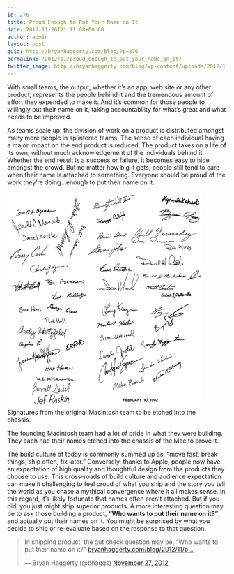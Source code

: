 ```yaml
---
id: 276
title: Proud Enough to Put Your Name on It
date: 2012-11-26T21:11:08+00:00
author: admin
layout: post
guid: http://bryanhaggerty.com/blog/?p=276
permalink: /2012/11/proud_enough_to_put_your_name_on_it/
twitter_image: http://bryanhaggerty.com/blog/wp-content/uploads/2012/11/mac-128k-case-signatures.jpg
---
```

With small teams, the output, whether it&#8217;s an app, web site or any other product, represents the people behind it and the tremendous amount of effort they expended to make it. And it&#8217;s common for those people to willingly put their name on it, taking accountability for what&#8217;s great and what needs to be improved.

As teams scale up, the division of work on a product is distributed amongst many more people in splintered teams. The sense of each individual having a major impact on the end product is reduced. The product takes on a life of its own, without much acknowledgement of the individuals behind it. Whether the end result is a success or failure, it becomes easy to hide amongst the crowd. But no matter how big it gets, people still tend to care when their name is attached to something. Everyone should be proud of the work they&#8217;re doing…enough to put their name on it.

<p class="figure-centered" style="max-width: 450px;">
  <a href="http://www.digibarn.com/collections/weirdstuff/mac-case-signatures/"><img src="/blog/wp-content/uploads/2012/11/mac-128k-case-signatures.jpg" width="450" height="493" /></a><br /> Signatures from the original Macintosh team to be etched into the chassis.
</p>

The founding Macintosh team had a lot of pride in what they were building. They each had their names etched into the chassis of the Mac to prove it.

The build culture of today is commonly summed up as, &#8220;move fast, break things, ship often, fix later.&#8221; Conversely, thanks to Apple, people now have an expectation of high quality and thoughtful design from the products they choose to use. This cross-roads of build culture and audience expectation can make it challenging to feel proud of what you ship and the story you tell the world as you chase a mythical convergence where it all makes sense. In this regard, it&#8217;s likely fortunate that names often aren&#8217;t attached. But if you did, you just might ship superior products. A more interesting question may be to ask those building a product, **&#8220;Who wants to put their name on it?&#8221;**, and actually put their names on it. You might be surprised by what you decide to ship or re-evaluate based on the response to that question.

<blockquote class="twitter-tweet tw-align-center">
  <p>
    In shipping product, the gut check question may be, &#8220;Who wants to put their name on it?&#8221; <a href="http://t.co/rD7qX7JQ" title="http://bryanhaggerty.com/blog/2012/11/proud_enough_to_put_your_name_on_it/">bryanhaggerty.com/blog/2012/11/p…</a>
  </p>
  
  <p>
    &mdash; Bryan Haggerty (@bhaggs) <a href="https://twitter.com/bhaggs/status/273486759202000897" data-datetime="2012-11-27T18:01:39+00:00">November 27, 2012</a>
  </p>
</blockquote>